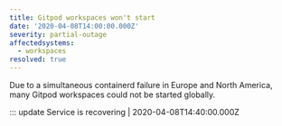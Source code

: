 ```yaml
---
title: Gitpod workspaces won't start
date: '2020-04-08T14:00:00.000Z'
severity: partial-outage
affectedsystems:
  - workspaces
resolved: true
---
```

Due to a simultaneous containerd failure in Europe and North America, many Gitpod workspaces could not be started globally.

<!--- language code: en -->

::: update Service is recovering | 2020-04-08T14:40:00.000Z
